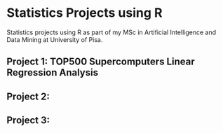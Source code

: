 # Statistics Projects using R

Statistics projects using R as part of my MSc in Artificial Intelligence and
Data Mining at University of Pisa.

## Project 1: TOP500 Supercomputers Linear Regression Analysis

## Project 2:

## Project 3:
